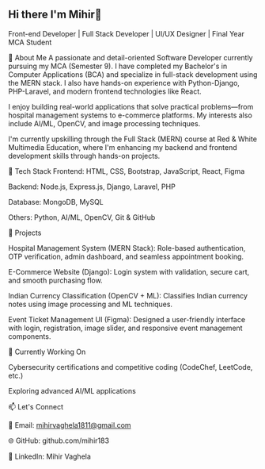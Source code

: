 ## Hi there I'm Mihir👋

Front-end Developer | Full Stack Developer | UI/UX Designer | Final Year MCA Student

💼 About Me
A passionate and detail-oriented Software Developer currently pursuing my MCA (Semester 9). I have completed my Bachelor's in Computer Applications (BCA) and specialize in full-stack development using the MERN stack. I also have hands-on experience with Python-Django, PHP-Laravel, and modern frontend technologies like React.

I enjoy building real-world applications that solve practical problems—from hospital management systems to e-commerce platforms. My interests also include AI/ML, OpenCV, and image processing techniques.

I'm currently upskilling through the Full Stack (MERN) course at Red & White Multimedia Education, where I'm enhancing my backend and frontend development skills through hands-on projects.

🔧 Tech Stack
Frontend: HTML, CSS, Bootstrap, JavaScript, React, Figma

Backend: Node.js, Express.js, Django, Laravel, PHP

Database: MongoDB, MySQL

Others: Python, AI/ML, OpenCV, Git & GitHub

📌 Projects

Hospital Management System (MERN Stack): Role-based authentication, OTP verification, admin dashboard, and seamless appointment booking.

E-Commerce Website (Django): Login system with validation, secure cart, and smooth purchasing flow.

Indian Currency Classification (OpenCV + ML): Classifies Indian currency notes using image processing and ML techniques.

Event Ticket Management UI (Figma): Designed a user-friendly interface with login, registration, image slider, and responsive event management components.

🎯 Currently Working On

Cybersecurity certifications and competitive coding (CodeChef, LeetCode, etc.)

Exploring advanced AI/ML applications

📫 Let's Connect

📧 Email: mihirvaghela1811@gmail.com

🌐 GitHub: github.com/mihir183

🔗 LinkedIn: Mihir Vaghela

